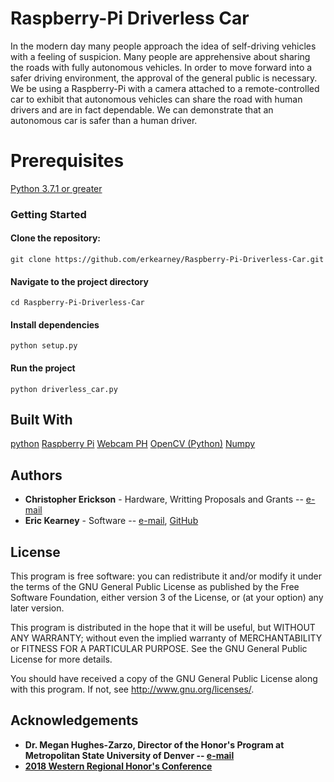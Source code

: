 # Raspberry-Pi Driverless Car
In the modern day many people approach the idea of self-driving vehicles with 
a feeling of suspicion. Many people are apprehensive about sharing the roads 
with fully autonomous vehicles. In order to move forward into a safer driving 
environment, the approval of the general public is necessary. We be using a 
Raspberry-Pi with a camera attached to a remote-controlled car to exhibit that 
autonomous vehicles can share the road with human drivers and are in fact 
dependable. We can demonstrate that an autonomous car is safer than a human 
driver.
# Prerequisites
[Python  3.7.1 or greater](https://www.python.org/downloads/)
### Getting Started
#### Clone the repository: 
```
git clone https://github.com/erkearney/Raspberry-Pi-Driverless-Car.git
```
#### Navigate to the project directory

```
cd Raspberry-Pi-Driverless-Car
```
#### Install dependencies

```
python setup.py
```
#### Run the project

```
python driverless_car.py
```
## Built With
[python](https://www.python.org/)
[Raspberry Pi](https://www.raspberrypi.org/)
[Webcam PH](https://www.amazon.com/dp/B01ER2SKFS/ref=cm_sw_r_cp_ep_dp_y0H8Bb1N6AZ89)
[OpenCV (Python)](https://opencv.org/)
[Numpy](http://www.numpy.org/)

## Authors
* **Christopher Erickson** - Hardware, Writting Proposals and Grants -- [e-mail](cerick25@msudenver.edu)
* **Eric Kearney** - Software -- [e-mail](ericrkearney@gmail.com), [GitHub](https://github.com/erkearney)

## License
This program is free software: you can redistribute it and/or modify
it under the terms of the GNU General Public License as published by
the Free Software Foundation, either version 3 of the License, or
(at your option) any later version.

This program is distributed in the hope that it will be useful,
but WITHOUT ANY WARRANTY; without even the implied warranty of
MERCHANTABILITY or FITNESS FOR A PARTICULAR PURPOSE.  See the
GNU General Public License for more details.

You should have received a copy of the GNU General Public License
along with this program.  If not, see <http://www.gnu.org/licenses/>.

## Acknowledgements
* **Dr. Megan Hughes-Zarzo, Director of the Honor's Program at Metropolitan State University of Denver -- [e-mail](mhughe47@msudenver.edu)**
* **[2018 Western Regional Honor's Conference](https://wrhcouncil.org/conferences/)**
